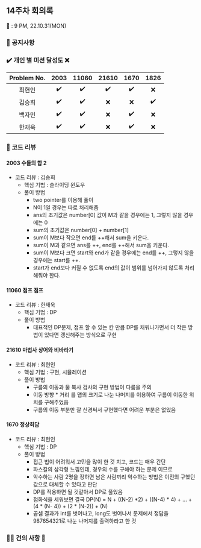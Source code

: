 ## 14주차 회의록 

:calendar: : 9 PM, 22.10.31(MON)

### :loudspeaker: 공지사항

### :heavy_check_mark: 개인 별 미션 달성도 :x:
|Problem No.|2003|11060|21610|1670|1826|
|:-----------:|:-----:|:----:|:----:|:----:|:----:|
|최현인|:heavy_check_mark:|:heavy_check_mark:|:heavy_check_mark:|:heavy_check_mark:|:x:|
|김승희|:heavy_check_mark:|:heavy_check_mark:|:x:|:x:|:heavy_check_mark:|
|백자민|:heavy_check_mark:|:heavy_check_mark:|:x:|:heavy_check_mark:|:x:|
|한재욱|:heavy_check_mark:|:heavy_check_mark:|:x:|:heavy_check_mark:|:x:|

### :bookmark_tabs: 코드 리뷰

#### 2003 수들의 합 2

- 코드 리뷰 : 김승희
  - 핵심 기법 : 슬라이딩 윈도우
  - 풀이 방법 
    - two pointer를 이용해 풀이
    - N이 1일 경우는 따로 처리해줌
    - ans의 초기값은 number[0] 값이 M과 같을 경우에는 1, 그렇지 않을 경우에는 0
    - sum의 초기값은 number[0] + number[1]
    - sum이 M보다 작으면 end를 ++해서 sum을 키운다.
    - sum이 M과 같으면 ans를 ++, end를 ++해서 sum을 키운다.
    - sum이 M보다 크면 start와 end가 같을 경우에는 end를 ++, 그렇지 않을 경우에는 start를 ++.
    - start가 end보다 커질 수 없도록 end의 값이 범위를 넘어가지 않도록 처리해줘야 한다.

#### 11060 점프 점프

- 코드 리뷰 : 한재욱
  - 핵심 기법 : DP
  - 풀이 방법 
    - 대표적인 DP문제, 점프 할 수 있는 칸 만큼 DP를 채워나가면서 더 작은 방법이 있다면 갱신해주는 방식으로 구현


#### 21610 마법사 상어와 비바라기

- 코드 리뷰 : 최현인
  - 핵심 기법 : 구현, 시뮬레이션
  - 풀이 방법
    - 구름의 이동과  물 복사 검사의 구현 방법이 다름을 주의
    - 이동 방향 * 거리 를 맵의 크기로 나눈 나머지를 이용하여 구름이 이동한 위치를 구해주었음
    - 구름의 이동 부분만 잘 신경써서 구현했다면 어려운 부분은 없었음
    

#### 1670 정상회담

- 코드 리뷰 : 최현인
  - 핵심 기법 : DP
  - 풀이 방법 
    - 접근 법이 어려워서 고민을 많이 한 것 치고, 코드는 매우 간단
    - 파스칼의 삼각형 느낌인데, 경우의 수를 구해야 하는 문제 이므로
    - 악수하는 사람 2명을 정하면 남은 사람끼리 악수하는 방법은 이전의 구했던 값으로 대체할 수 있다고 판단
    - DP를 적용하면 될 것같아서 DP로 풀었음
    - 점화식을 세워보면 결국 DP(N) = N + ((N-2) *2) + ((N-4) * 4) + ... + (4 * (N- 4)) + (2 * (N-2)) + (N) 
    - 곱셈 결과가 int를 벗어나고, long도 벗어나서 문제에서 정답을 987654321로 나눈 나머지를 출력하라고 한 것

### :raising_hand_man: 건의 사항 :raising_hand:

